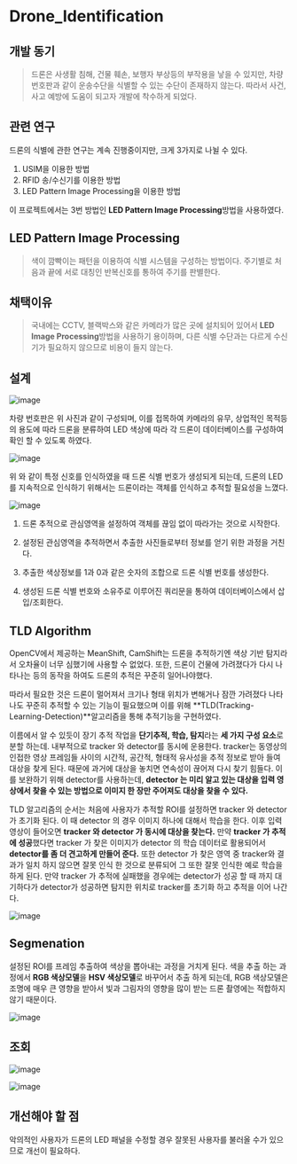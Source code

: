 # Drone_Identification

## 개발 동기

> 드론은 사생활 침해, 건물 훼손, 보행자 부상등의 부작용을 낳을 수 있지만, 차량 번호판과 같이 운송수단을 식별할 수 있는 수단이 존재하지 않는다. 따라서 사건, 사고 예방에 도움이 되고자 개발에 착수하게 되었다.

## 관련 연구

드론의 식별에 관한 연구는 계속 진행중이지만, 크게 3가지로 나뉠 수 있다.

1. USIM을 이용한 방법
2. RFID 송/수신기를 이용한 방법
3. LED Pattern Image Processing을 이용한 방법

이 프로젝트에서는 3번 방법인 **LED Pattern Image Processing**방법을 사용하였다.

## LED Pattern Image Processing

> 색이 깜빡이는 패턴을 이용하여 식별 시스템을 구성하는 방법이다. 주기별로 처음과 끝에 서로 대칭인 반복신호를 통하여 주기를 판별한다.

## 채택이유

> 국내에는 CCTV, 블랙박스와 같은 카메라가 많은 곳에 설치되어 있어서 **LED Image Processing**방법을 사용하기 용이하며, 다른 식별 수단과는 다르게 수신기가 필요하지 않으므로 비용이 들지 않는다.

## 설계

![image](https://user-images.githubusercontent.com/33343785/91631923-440c6880-ea18-11ea-9b02-4a3d2dee1dbe.png)

차량 번호판은 위 사진과 같이 구성되며, 이를 접목하여 카메라의 유무, 상업적인 목적등의 용도에 따라 드론을 분류하여 LED 색상에 따라 각 드론이 데이터베이스를 구성하여 확인 할 수 있도록 하였다.

![image](https://user-images.githubusercontent.com/33343785/91631941-7b7b1500-ea18-11ea-9f6e-d0e0ea5ce7c2.png)

위 와 같이 특정 신호를 인식하였을 때 드론 식별 번호가 생성되게 되는데, 드론의 LED를 지속적으로 인식하기 위해서는 드론이라는 객체를 인식하고 추적할 필요성을 느꼈다.

![image](https://user-images.githubusercontent.com/33343785/91632002-c39a3780-ea18-11ea-88ce-2ae12e0a7acd.png)

1. 드론 추적으로 관심영역을 설정하여 객체를 끊임 없이 따라가는 것으로 시작한다.

2. 설정된 관심영역을 추적하면서 추출한 사진들로부터 정보를 얻기 위한 과정을 거친다.

3. 추출한 색상정보를 1과 0과 같은 숫자의 조합으로 드론 식별 번호를 생성한다.

4. 생성된 드론 식별 번호와 소유주로 이루어진 쿼리문을 통하여 데이터베이스에서 삽입/조회한다.

## TLD Algorithm

OpenCV에서 제공하는 MeanShift, CamShift는 드론을 추적하기엔 색상 기반 탐지라서 오차율이 너무 심했기에 사용할 수 없었다. 또한, 드론이 건물에 가려졌다가 다시 나타나는 등의 동작을 하여도 드론의 추적은 꾸준히 일어나야했다.

따라서 필요한 것은 드론이 멀어져서 크기나 형태 위치가 변해거나 잠깐 가려졌다 나타나도 꾸준히 추적할 수 있는 기능이 필요했으며 이를 위해 **TLD(Tracking-Learning-Detection)**알고리즘을 통해 추적기능을 구현하였다.

이름에서 알 수 있듯이 장기 추적 작업을 **단기추적, 학습, 탐지**라는 **세 가지 구성 요소**로 분할 하는데. 내부적으로 tracker 와 detector를 동시에 운용한다.
tracker는 동영상의 인접한 영상 프레임들 사이의 시간적, 공간적, 형태적 유사성을 추적 정보로 받아 들여 대상을 찾게 된다. 때문에 과거에 대상을 놓치면 연속성이 끊어져 다시 찾기 힘들다. 이를 보완하기 위해 detector를 사용하는데, **detector 는 미리 알고 있는 대상을 입력 영상에서 찾을 수 있는 방법으로 이미지 한 장만 주어져도 대상을 찾을 수 있다.**

TLD 알고리즘의 순서는 처음에 사용자가 추적할 ROI를 설정하면 tracker 와 detector 가 초기화 된다. 이 때 detector 의 경우 이미지 하나에 대해서 학습을 한다. 이후 입력 영상이 들어오면 **tracker 와 detector 가 동시에 대상을 찾는다.** 만약 **tracker 가 추적에 성공**했다면 tracker 가 찾은 이미지가 detector 의 학습 데이터로 활용되어서 **detector를 좀 더 견고하게 만들어 준다.** 또한 detector 가 찾은 영역 중 tracker와 결과가 일치 하지 않으면 잘못 인식 한 것으로 분류되어 그 또한 잘못 인식한 예로 학습을 하게 된다. 만약 tracker 가 추적에 실패했을 경우에는 detector가 성공 할 때 까지 대기하다가 detector가 성공하면 탐지한 위치로 tracker를 초기화 하고 추적을 이어 나간다.

![image](https://user-images.githubusercontent.com/33343785/91632169-09a3cb00-ea1a-11ea-8022-75fcf4d64252.png)

## Segmenation

설정된 ROI를 프레임 추출하여 색상을 뽑아내는 과정을 거치게 된다. 색을 추출 하는 과정에서 **RGB 색상모델**을 **HSV 색상모델**로 바꾸어서 추출 하게 되는데, RGB 색상모델은 조명에 매우 큰 영향을 받아서 빛과 그림자의 영향을 많이 받는 드론 촬영에는 적합하지 않기 때문이다.

![image](https://user-images.githubusercontent.com/33343785/91632187-2dffa780-ea1a-11ea-9ecf-dd1669c19c89.png)

## 조회

![image](https://user-images.githubusercontent.com/33343785/91632342-107f0d80-ea1b-11ea-8ae8-d9d7594119dc.png)

![image](https://user-images.githubusercontent.com/33343785/91632200-3eb01d80-ea1a-11ea-8b98-01b435a7751a.png)

## 개선해야 할 점

악의적인 사용자가 드론의 LED 패널을 수정할 경우 잘못된 사용자를 불러올 수가 있으므로 개선이 필요하다.
